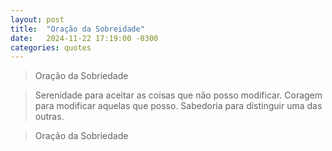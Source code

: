 ```yaml
---
layout: post
title:  "Oração da Sobreidade"
date:   2024-11-22 17:19:00 -0300
categories: quotes
---
```

>Oração da Sobriedade

>Serenidade para aceitar as coisas que não posso modificar.
Coragem para modificar aquelas que posso.
Sabedoria para distinguir uma das outras.

>Oração da Sobriedade